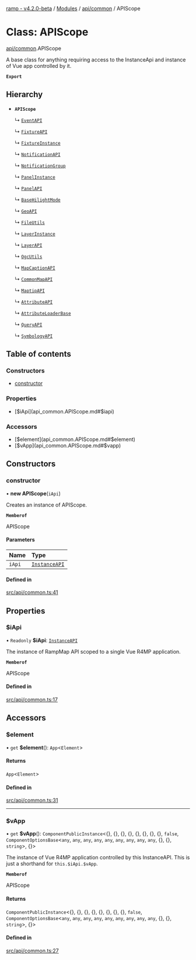 [ramp - v4.2.0-beta](../README.md) / [Modules](../modules.md) / [api/common](../modules/api_common.md) / APIScope

# Class: APIScope

[api/common](../modules/api_common.md).APIScope

A base class for anything requiring access to the InstanceApi and instance of Vue app controlled by it.

**`Export`**

## Hierarchy

- **`APIScope`**

  ↳ [`EventAPI`](api_event.EventAPI.md)

  ↳ [`FixtureAPI`](api_fixture.FixtureAPI.md)

  ↳ [`FixtureInstance`](api_fixture.FixtureInstance.md)

  ↳ [`NotificationAPI`](api_notifications.NotificationAPI.md)

  ↳ [`NotificationGroup`](api_notifications.NotificationGroup.md)

  ↳ [`PanelInstance`](api_panel_instance.PanelInstance.md)

  ↳ [`PanelAPI`](api_panel.PanelAPI.md)

  ↳ [`BaseHilightMode`](fixtures_hilight_api_hilight_mode_base_hilight_mode.BaseHilightMode.md)

  ↳ [`GeoAPI`](geo_geo.GeoAPI.md)

  ↳ [`FileUtils`](geo_layer_file_utils.FileUtils.md)

  ↳ [`LayerInstance`](geo_layer_layer_instance.LayerInstance.md)

  ↳ [`LayerAPI`](geo_layer_layer.LayerAPI.md)

  ↳ [`OgcUtils`](geo_layer_ogc_utils.OgcUtils.md)

  ↳ [`MapCaptionAPI`](geo_map_caption.MapCaptionAPI.md)

  ↳ [`CommonMapAPI`](geo_map_common_map.CommonMapAPI.md)

  ↳ [`MaptipAPI`](geo_map_maptip.MaptipAPI.md)

  ↳ [`AttributeAPI`](geo_utils_attribute.AttributeAPI.md)

  ↳ [`AttributeLoaderBase`](geo_utils_attribute.AttributeLoaderBase.md)

  ↳ [`QueryAPI`](geo_utils_query.QueryAPI.md)

  ↳ [`SymbologyAPI`](geo_utils_symbology.SymbologyAPI.md)

## Table of contents

### Constructors

- [constructor](api_common.APIScope.md#constructor)

### Properties

- [$iApi](api_common.APIScope.md#$iapi)

### Accessors

- [$element](api_common.APIScope.md#$element)
- [$vApp](api_common.APIScope.md#$vapp)

## Constructors

### constructor

• **new APIScope**(`iApi`)

Creates an instance of APIScope.

**`Memberof`**

APIScope

#### Parameters

| Name | Type |
| :------ | :------ |
| `iApi` | [`InstanceAPI`](api_instance.InstanceAPI.md) |

#### Defined in

[src/api/common.ts:41](https://github.com/sharvenp/ramp4-docs/blob/c6cdb39/src/api/common.ts#L41)

## Properties

### $iApi

• `Readonly` **$iApi**: [`InstanceAPI`](api_instance.InstanceAPI.md)

The instance of RampMap API scoped to a single Vue R4MP application.

**`Memberof`**

APIScope

#### Defined in

[src/api/common.ts:17](https://github.com/sharvenp/ramp4-docs/blob/c6cdb39/src/api/common.ts#L17)

## Accessors

### $element

• `get` **$element**(): `App`<`Element`\>

#### Returns

`App`<`Element`\>

#### Defined in

[src/api/common.ts:31](https://github.com/sharvenp/ramp4-docs/blob/c6cdb39/src/api/common.ts#L31)

___

### $vApp

• `get` **$vApp**(): `ComponentPublicInstance`<{}, {}, {}, {}, {}, {}, {}, {}, ``false``, `ComponentOptionsBase`<`any`, `any`, `any`, `any`, `any`, `any`, `any`, `any`, `any`, {}, {}, `string`\>, {}\>

The instance of Vue R4MP application controlled by this InstanceAPI.
This is just a shorthand for `this.$iApi.$vApp`.

**`Memberof`**

APIScope

#### Returns

`ComponentPublicInstance`<{}, {}, {}, {}, {}, {}, {}, {}, ``false``, `ComponentOptionsBase`<`any`, `any`, `any`, `any`, `any`, `any`, `any`, `any`, `any`, {}, {}, `string`\>, {}\>

#### Defined in

[src/api/common.ts:27](https://github.com/sharvenp/ramp4-docs/blob/c6cdb39/src/api/common.ts#L27)
